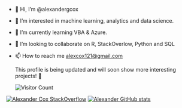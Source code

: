 - 👋 Hi, I’m @alexandergcox
- 👀 I’m interested in machine learning, analytics and data science.
- 🌱 I’m currently learning VBA & Azure.
- 💞️ I’m looking to collaborate on R, StackOverlow, Python and SQL
- 📫 How to reach me alexcox121@gmail.com

  This profile is being updated and will soon show more interesting projects! 🙂

  ![Visitor Count](https://profile-counter.glitch.me/{alexandergcox}/count.svg)

[![Alexander Cox StackOverflow](https://github-readme-stackoverflow.vercel.app/?userID=21690262)](https://stackoverflow.com/users/21690262/alexander) [![Alexander GitHub stats](https://github-readme-stats.vercel.app/api?username=alexandergcox&show_icons=true&theme=synthwave)](https://github.com/anuraghazra/github-readme-stats)

<!---
alexcox121/alexcox121 is a ✨ special ✨ repository because its `README.md` (this file) appears on your GitHub profile.
You can click the Preview link to take a look at your changes.
--->
